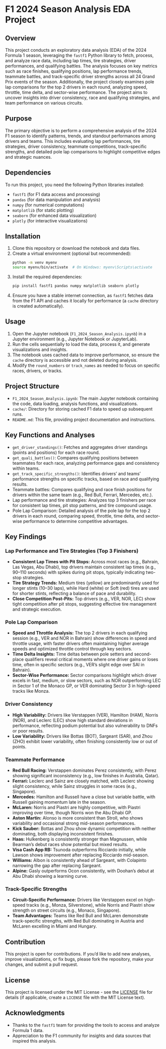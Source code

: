# F1 2024 Season Analysis EDA Project

## Overview
This project conducts an exploratory data analysis (EDA) of the 2024 Formula 1 season, leveraging the `fastf1` Python library to fetch, process, and analyze race data, including lap times, tire strategies, driver performances, and qualifying battles. The analysis focuses on key metrics such as race finishes, qualifying positions, lap performance trends, teammate battles, and track-specific driver strengths across all 24 Grand Prix events of the season. Additionally, the project closely examines pole lap comparisons for the top 2 drivers in each round, analyzing speed, throttle, time delta, and sector-wise performance. The project aims to uncover insights into driver consistency, race and qualifying strategies, and team performance on various circuits.

## Purpose
The primary objective is to perform a comprehensive analysis of the 2024 F1 season to identify patterns, trends, and standout performances among drivers and teams. This includes evaluating lap performances, tire strategies, driver consistency, teammate competitions, track-specific strengths, and detailed pole lap comparisons to highlight competitive edges and strategic nuances.

## Dependencies
To run this project, you need the following Python libraries installed:
- `fastf1` (for F1 data access and processing)
- `pandas` (for data manipulation and analysis)
- `numpy` (for numerical computations)
- `matplotlib` (for static plotting)
- `seaborn` (for enhanced data visualization)
- `plotly` (for interactive visualizations)

## Installation
1. Clone this repository or download the notebook and data files.
2. Create a virtual environment (optional but recommended):
   ```bash
   python -m venv myenv
   source myenv/bin/activate  # On Windows: myenv\Scripts\activate
   ```
3. Install the required dependencies:
   ```bash
   pip install fastf1 pandas numpy matplotlib seaborn plotly
   ```
4. Ensure you have a stable internet connection, as `fastf1` fetches data from the F1 API and caches it locally for performance (a `cache` directory is created automatically).

## Usage
1. Open the Jupyter notebook (`F1_2024_Season_Analysis.ipynb`) in a Jupyter environment (e.g., Jupyter Notebook or JupyterLab).
2. Run the cells sequentially to load the data, process it, and generate visualizations and insights.
3. The notebook uses cached data to improve performance, so ensure the `cache` directory is accessible and not deleted during analysis.
4. Modify the `round_numbers` or `track_names` as needed to focus on specific races, drivers, or tracks.

## Project Structure
- `F1_2024_Season_Analysis.ipynb`: The main Jupyter notebook containing the code, data loading, analysis functions, and visualizations.
- `cache/`: Directory for storing cached F1 data to speed up subsequent runs.
- `README.md`: This file, providing project documentation and instructions.

## Key Functions and Analyses
- `get_driver_standings()`: Fetches and aggregates driver standings (points and positions) for each race round.
- `get_quali_battles()`: Compares qualifying positions between teammates for each race, analyzing performance gaps and consistency within teams.
- `get_track_specific_strengths()`: Identifies drivers’ and teams’ performance strengths on specific tracks, based on race and qualifying results.
- Teammate battles: Compares qualifying and race finish positions for drivers within the same team (e.g., Red Bull, Ferrari, Mercedes, etc.).
- Lap performance and tire strategies: Analyzes top 3 finishers per race for consistent lap times, pit stop patterns, and tire compound usage.
- Pole Lap Comparison: Detailed analysis of the pole lap for the top 2 drivers in each round, comparing speed, throttle, time delta, and sector-wise performance to determine competitive advantages.

## Key Findings
### Lap Performance and Tire Strategies (Top 3 Finishers)
- **Consistent Lap Times with Pit Stops:** Across most races (e.g., Bahrain, Las Vegas, Abu Dhabi), top drivers maintain consistent lap times (e.g., 90–110 seconds) with spikes during pit stops, typically indicating two-stop strategies.
- **Tire Strategy Trends:** Medium tires (yellow) are predominantly used for longer stints (10–30 laps), while Hard (white) or Soft (red) tires are used for shorter stints, reflecting a balance of pace and durability.
- **Close Competition Post-Pits:** Top drivers (e.g., VER, NOR, LEC) show tight competition after pit stops, suggesting effective tire management and strategic execution.

### Pole Lap Comparison
- **Speed and Throttle Analysis:** The top 2 drivers in each qualifying session (e.g., VER and NOR in Bahrain) show differences in speed and throttle usage, with faster drivers often maintaining higher average speeds and optimized throttle control through key sectors.
- **Time Delta Insights:** Time deltas between pole setters and second-place qualifiers reveal critical moments where one driver gains or loses time, often in specific sectors (e.g., VER’s slight edge over SAI in Bahrain).
- **Sector-Wise Performance:** Sector comparisons highlight which driver excels in fast, medium, or slow sectors, such as NOR outperforming LEC in Sector 1 of the Monaco GP, or VER dominating Sector 3 in high-speed tracks like Monza.

### Driver Consistency
- **High Variability:** Drivers like Verstappen (VER), Hamilton (HAM), Norris (NOR), and Leclerc (LEC) show high standard deviations in performance, reflecting podium potential but also vulnerability to DNFs or poor results.
- **Low Variability:** Drivers like Bottas (BOT), Sargeant (SAR), and Zhou (ZHO) exhibit lower variability, often finishing consistently low or out of points.

### Teammate Performance
- **Red Bull Racing:** Verstappen dominates Perez consistently, with Perez showing significant inconsistency (e.g., low finishes in Australia, Qatar).
- **Ferrari:** Leclerc and Sainz are closely matched, with Leclerc showing slight consistency, while Sainz struggles in some races (e.g., Singapore).
- **Mercedes:** Hamilton and Russell have a close but variable battle, with Russell gaining momentum late in the season.
- **McLaren:** Norris and Piastri are highly competitive, with Piastri improving over time, though Norris won the Abu Dhabi GP.
- **Aston Martin:** Alonso is more consistent than Stroll, who shows variability and occasional strong mid-season performances.
- **Kick Sauber:** Bottas and Zhou show dynamic competition with neither dominating, both displaying inconsistent finishes.
- **Haas:** Hulkenberg is consistently stronger than Magnussen, while Bearman’s debut races show potential but mixed results.
- **Visa Cash App RB:** Tsunoda outperforms Ricciardo initially, while Lawson shows improvement after replacing Ricciardo mid-season.
- **Williams:** Albon is consistently ahead of Sargeant, with Colapinto narrowing the gap after replacing Sargeant.
- **Alpine:** Gasly outperforms Ocon consistently, with Doohan’s debut at Abu Dhabi showing a learning curve.

### Track-Specific Strengths
- **Circuit-Specific Performance:** Drivers like Verstappen excel on high-speed tracks (e.g., Monza, Silverstone), while Norris and Piastri show strength on street circuits (e.g., Monaco, Singapore).
- **Team Advantages:** Teams like Red Bull and McLaren demonstrate track-specific strengths, with Red Bull dominating in Austria and McLaren excelling in Miami and Hungary.

## Contribution
This project is open for contributions. If you’d like to add new analyses, improve visualizations, or fix bugs, please fork the repository, make your changes, and submit a pull request.

## License
This project is licensed under the MIT License - see the [LICENSE](LICENSE) file for details (if applicable, create a `LICENSE` file with the MIT License text).

## Acknowledgments
- Thanks to the `fastf1` team for providing the tools to access and analyze Formula 1 data.
- Appreciation to the F1 community for insights and data sources that inspired this analysis.
